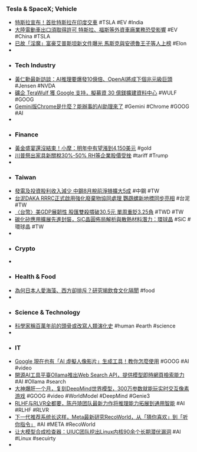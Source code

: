 ### Tesla & SpaceX; Vehicle
- [特斯拉宣布！首批特斯拉在印度交車](https://news.cnyes.com/news/id/6170666) #TSLA #EV #India
- [大陸電動車出口須取得許可 特斯拉、福斯等外資車廠業務恐受影響](https://money.udn.com/money/story/5603/9034127) #EV #China #TSLA
- [已故「淫魔」富豪艾普斯坦新文件曝光 馬斯克與安德魯王子等人上榜](https://money.udn.com/money/story/5599/9033722) #Elon
-
- ### Tech Industry
- [黃仁勳最新訪談：AI推理要爆發10億倍、OpenAI將成下個兆元級巨頭](https://news.cnyes.com/news/id/6170607) #Jensen #NVDA
- [礦企 TeraWulf 獲 Google 支持，擬募資 30 億鎂擴建資料中心](https://abmedia.io/terawulf-google-3b-data-center-funding) #WULF #GOOG
- [Gemini版Chrome是什麼？能辦事的AI助理來了](https://www.gvm.com.tw/article/124657) #Gemini #Chrome #GOOG #AI
-
- ### Finance
- [黃金盛宴還沒結束！小摩：明年中有望漲到4,150美元](https://news.cnyes.com/news/id/6170448) #gold
- [川普祭出家具新關稅30%-50% RH等企業股價受挫](https://news.cnyes.com/news/id/6170244) #tariff #Trump
-
- ### Taiwan
- [發電及投資股利收入減少 中鋼8月稅前淨損擴大5成](https://news.cnyes.com/news/id/6169822) #中鋼 #TW
- [台泥DAKA RRRC正式啟用強化廢棄物協同處理 鸚鵡螺新地標同步亮相](https://news.cnyes.com/news/id/6170428) #台泥 #TW
- [〈台幣〉美GDP展韌性 股匯雙殺摜破30.5元 單周重貶3.25角](https://news.cnyes.com/news/id/6169640) #TWD #TW
- [碳化矽應用擴展先進封裝，SiC晶圓佈局解析與散熱材料潛力：環球晶](https://news.cnyes.com/news/id/6169693) #SiC #環球晶 #TW
-
- ### Crypto
-
- ### Health & Food
- [為何日本人愛海藻、西方卻排斥？研究揭飲食文化隔閡](https://www.foodnext.net/life/culture/paper/6851110846) #food
-
- ### Science & Technology
- [科學家稱百萬年前的頭骨或改寫人類演化史](https://www.bbc.com/zhongwen/articles/cyv65mmzvlzo/trad) #human #earth #science
-
- ### IT
- [Google 現在也有「AI 虛擬人像影片」生成工具！教你怎麼使用](https://www.koc.com.tw/archives/615420) #GOOG #AI #video
- [開源AI工具平臺Ollama推出Web Search API，提供模型即時網頁檢索能力](https://www.ithome.com.tw/news/171405) #AI #Ollama #search
- [大神爆肝一个月，复刻DeepMind世界模型，300万参数就能玩实时交互像素游戏](https://www.jiqizhixin.com/articles/2025-09-28-15) #GOOG #video #WorldModel #DeepMind #Genie3
- [RLHF与RLVR全都要，陈丹琦团队最新力作将推理能力拓展到通用智能](https://www.jiqizhixin.com/articles/2025-09-28-7) #AI #RLHF #RLVR
- [下一代推荐系统长这样，Meta最新研究RecoWorld，从「猜你喜欢」到「听你指令」](https://www.jiqizhixin.com/articles/2025-09-28-14) #AI #META #RecoWorld
- [让大模型合成检查器：UIUC团队挖出Linux内核90余个长期潜伏漏洞](https://www.jiqizhixin.com/articles/2025-09-28) #AI #Linux #secuirty
-